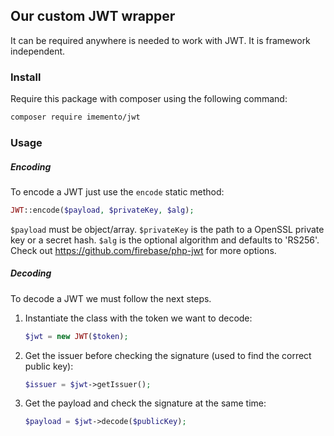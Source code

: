 ## Our custom JWT wrapper
It can be required anywhere is needed to work with JWT. It is framework independent.

### Install
Require this package with composer using the following command:
```bash
composer require imemento/jwt
```

### Usage

##### Encoding
To encode a JWT just use the `encode` static method:
```php
JWT::encode($payload, $privateKey, $alg);
```
`$payload` must be object/array. `$privateKey` is the path to a OpenSSL private key or a secret hash. `$alg` is the optional algorithm and defaults to 'RS256'. Check out https://github.com/firebase/php-jwt for more options.

##### Decoding
To decode a JWT we must follow the next steps.

1. Instantiate the class with the token we want to decode:
	```php
	$jwt = new JWT($token);
	```

2. Get the issuer before checking the signature (used to find the correct public key):
	```php
	$issuer = $jwt->getIssuer();
	```

3. Get the payload and check the signature at the same time:
	```php
	$payload = $jwt->decode($publicKey);
	```